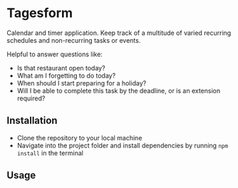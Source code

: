 # Tagesform

Calendar and timer application. Keep track of a multitude of varied recurring schedules and non-recurring tasks or events.

Helpful to answer questions like:
- Is that restaurant open today?
- What am I forgetting to do today?
- When should I start preparing for a holiday?
- Will I be able to complete this task by the deadline, or is an extension required?

## Installation

- Clone the repository to your local machine
- Navigate into the project folder and install dependencies by running `npm install` in the terminal

## Usage


